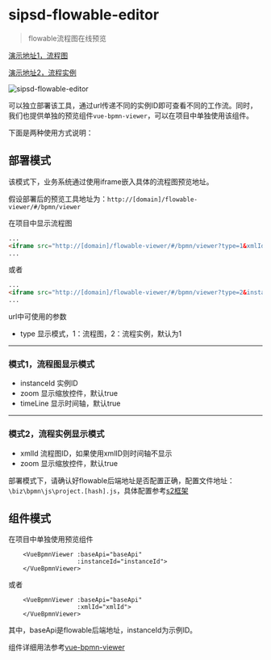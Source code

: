 # sipsd-flowable-editor
> flowable流程图在线预览

[演示地址1，流程图](http://192.168.126.25/flowable-editor/#/bpmn/viewer?type=1&xmlId=27b7404f-8c82-11eb-a15e-f2326a570310)

[演示地址2，流程实例](http://192.168.126.25/flowable-editor/#/bpmn/viewer?type=2&instanceId=c73077db92aa11ebbc94b6a919c0963e)

![sipsd-flowable-editor](http://192.168.126.25/codimd/uploads/upload_2ad2263d402da54f1ad086cbf8430368.png)

可以独立部署该工具，通过url传递不同的实例ID即可查看不同的工作流。同时，我们也提供单独的预览组件`vue-bpmn-viewer`，可以在项目中单独使用该组件。

下面是两种使用方式说明：

## 部署模式
该模式下，业务系统通过使用iframe嵌入具体的流程图预览地址。

假设部署后的预览工具地址为：`http://[domain]/flowable-viewer/#/bpmn/viewer`

在项目中显示流程图
```html
...
<iframe src="http://[domain]/flowable-viewer/#/bpmn/viewer?type=1&xmlId=[流程图ID]"></iframe>
...
```

或者

```html
...
<iframe src="http://[domain]/flowable-viewer/#/bpmn/viewer?type=2&instanceId=[实例ID]"></iframe>
...
```


url中可使用的参数
* type 显示模式，1：流程图，2：流程实例，默认为1
-------
### 模式1，流程图显示模式
* instanceId 实例ID
* zoom 显示缩放控件，默认true
* timeLine 显示时间轴，默认true

-------
### 模式2，流程实例显示模式
* xmlId 流程图ID，如果使用xmlID则时间轴不显示
* zoom 显示缩放控件，默认true  


部署模式下，请确认好flowable后端地址是否配置正确，配置文件地址：`\biz\bpmn\js\project.[hash].js`，具体配置参考[s2框架](http://192.168.126.25/pldoc/deploy/)

## 组件模式
在项目中单独使用预览组件
```vue
    <VueBpmnViewer :baseApi="baseApi"
                   :instanceId="instanceId">
    </VueBpmnViewer>
```

或者

```vue
    <VueBpmnViewer :baseApi="baseApi"
                   :xmlId="xmlId">
    </VueBpmnViewer>
```
其中，baseApi是flowable后端地址，instanceId为示例ID。

组件详细用法参考[vue-bpmn-viewer](/git/sipsd-open-source/flowable_v3/-/blob/master/sipsd-flowable-editor/src/packages/vue-bpmn-viewer/README.md)


